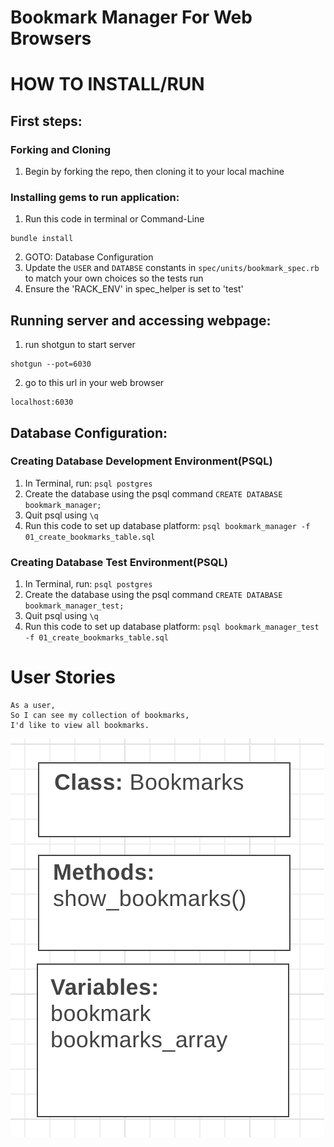 # Bookmark Manager For Web Browsers

# HOW TO INSTALL/RUN

## First steps:

### Forking and Cloning
1. Begin by forking the repo, then cloning it to your local machine

### Installing gems to run application:

1. Run this code in terminal or Command-Line
```shell
bundle install
```
2. GOTO: Database Configuration
3. Update the `USER` and `DATABSE` constants in `spec/units/bookmark_spec.rb` to match your own choices so the tests run
4. Ensure the 'RACK_ENV' in spec_helper is set to 'test'

## Running server and accessing webpage:

1. run shotgun to start server
```shell
shotgun --pot=6030
```
2. go to this url in your web browser
```shell
localhost:6030
```
## Database Configuration:

### Creating Database Development Environment(PSQL)
1. In Terminal, run:
`psql postgres`
2. Create the database using the psql command `CREATE DATABASE bookmark_manager;`
3. Quit psql using `\q`
4. Run this code to set up database platform:
`psql bookmark_manager -f 01_create_bookmarks_table.sql`


### Creating Database Test Environment(PSQL)
1. In Terminal, run:
`psql postgres`
2. Create the database using the psql command `CREATE DATABASE bookmark_manager_test;`
3. Quit psql using `\q`
4. Run this code to set up database platform:
`psql bookmark_manager_test -f 01_create_bookmarks_table.sql`


# User Stories

```
As a user,
So I can see my collection of bookmarks,
I'd like to view all bookmarks.
```
<img src="./User Story 1 - DM.png">
